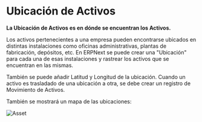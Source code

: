<!-- add-breadcrumbs -->
# Ubicación de Activos

**La Ubicación de Activos es en dónde se encuentran los Activos.**

Los activos pertenecientes a una empresa pueden encontrarse ubicados en distintas instalaciones como oficinas administrativas, plantas de fabricación, depósitos, etc. En ERPNext se puede crear una "Ubicación" para cada una de esas instalaciones y rastrear los activos que se encuentran en las mismas. 

También se puede añadir Latitud y Longitud de la ubicación. Cuando un activo es trasladado de una ubicación a otra, se debe crear un registro de Movimiento de Activos. 

También se mostrará un mapa de las ubicaciones:

<img class="screenshot" alt="Asset" src="{{docs_base_url}}/assets/img/asset/asset_location.png">

